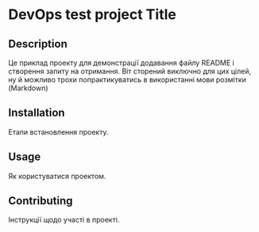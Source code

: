 # DevOps test project Title

## Description
Це приклад проекту для демонстрації додавання файлу README і створення запиту на отримання.
Віт сторений виключно для цих цілей, ну й можливо трохи попрактикуватись в використанні мови розмітки (Markdown)

## Installation
Етапи встановлення проекту.

## Usage
Як користуватися проектом.

## Contributing
Інструкції щодо участі в проекті.